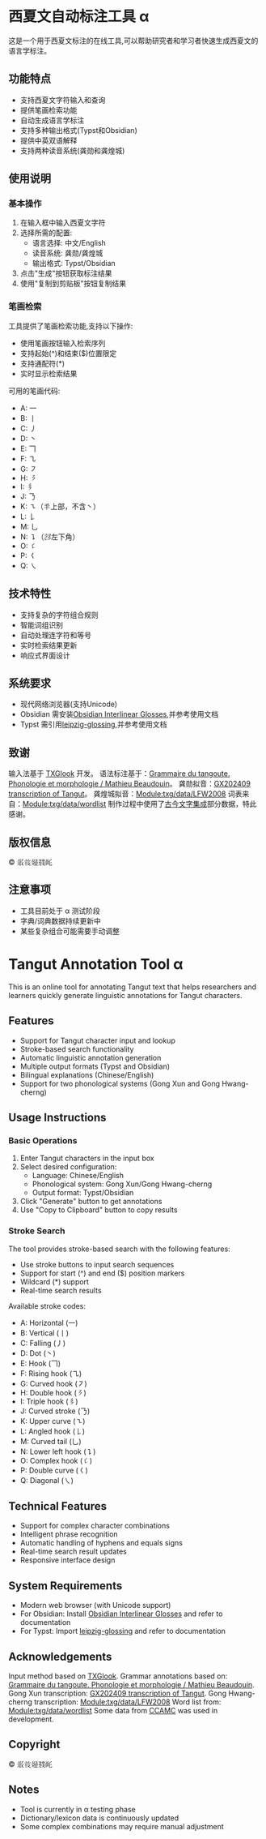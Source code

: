 # 西夏文自动标注工具 α

这是一个用于西夏文标注的在线工具,可以帮助研究者和学习者快速生成西夏文的语言学标注。

## 功能特点

- 支持西夏文字符输入和查询
- 提供笔画检索功能
- 自动生成语言学标注
- 支持多种输出格式(Typst和Obsidian)
- 提供中英双语解释
- 支持两种读音系统(龚勋和龚煌城)

## 使用说明

### 基本操作

1. 在输入框中输入西夏文字符
2. 选择所需的配置:
   - 语言选择: 中文/English
   - 读音系统: 龚勋/龚煌城
   - 输出格式: Typst/Obsidian
3. 点击"生成"按钮获取标注结果
4. 使用"复制到剪贴板"按钮复制结果

### 笔画检索

工具提供了笔画检索功能,支持以下操作:

- 使用笔画按钮输入检索序列
- 支持起始(^)和结束($)位置限定
- 支持通配符(*)
- 实时显示检索结果

可用的笔画代码:
- A: 一
- B: 丨
- C: 丿
- D: 丶
- E: 𠃍
- F: ㇈
- G: ㇇
- H: 𘠄
- I: 𘠅
- J: 𠄎
- K: ㇍（𘇥上部，不含丶）
- L: 𠄌
- M: 乚
- N: ㇊（𗕷左下角）
- O: 𘠈
- P: 𡿨
- Q: ㇏

## 技术特性

- 支持复杂的字符组合规则
- 智能词组识别
- 自动处理连字符和等号
- 实时检索结果更新
- 响应式界面设计

## 系统要求

- 现代网络浏览器(支持Unicode)
- Obsidian 需安装[Obsidian Interlinear Glosses](https://github.com/Mijyuoon/obsidian-ling-gloss),并参考使用文档
- Typst 需引用[leipzig-glossing](https://typst.app/universe/package/leipzig-glossing/),并参考使用文档

## 致谢

输入法基于 [TXGlook](https://github.com/adlpr/TXGlook) 开发。
语法标注基于：[Grammaire du tangoute. Phonologie et morphologie / Mathieu Beaudouin](https://theses.hal.science/tel-04711865)。
龚勋拟音：[GX202409 transcription of Tangut](https://homepage.univie.ac.at/xun.gong/tangut/phonology-202409.html)。
龚煌城拟音：[Module:txg/data/LFW2008](https://en.wiktionary.org/wiki/Module:txg/data/LFW2008)
词表来自：[Module:txg/data/wordlist](https://en.wiktionary.org/wiki/Module:txg/data/wordlist)
制作过程中使用了[古今文字集成](ccamc.org)部分数据，特此感谢。

## 版权信息

© 𗼇𘝞𗫸𗯿𘍞

## 注意事项

- 工具目前处于 α 测试阶段
- 字典/词典数据持续更新中
- 某些复杂组合可能需要手动调整

# Tangut Annotation Tool α

This is an online tool for annotating Tangut text that helps researchers and learners quickly generate linguistic annotations for Tangut characters.

## Features

- Support for Tangut character input and lookup
- Stroke-based search functionality  
- Automatic linguistic annotation generation
- Multiple output formats (Typst and Obsidian)
- Bilingual explanations (Chinese/English)
- Support for two phonological systems (Gong Xun and Gong Hwang-cherng)

## Usage Instructions

### Basic Operations

1. Enter Tangut characters in the input box
2. Select desired configuration:
   - Language: Chinese/English 
   - Phonological system: Gong Xun/Gong Hwang-cherng
   - Output format: Typst/Obsidian
3. Click "Generate" button to get annotations
4. Use "Copy to Clipboard" button to copy results

### Stroke Search

The tool provides stroke-based search with the following features:

- Use stroke buttons to input search sequences
- Support for start (^) and end ($) position markers
- Wildcard (*) support
- Real-time search results

Available stroke codes:
- A: Horizontal (一)
- B: Vertical (丨) 
- C: Falling (丿)
- D: Dot (丶)
- E: Hook (𠃍)
- F: Rising hook (㇈)
- G: Curved hook (㇇) 
- H: Double hook (𘠄)
- I: Triple hook (𘠅)
- J: Curved stroke (𠄎)
- K: Upper curve (㇍)
- L: Angled hook (𠄌)
- M: Curved tail (乚)
- N: Lower left hook (㇊)
- O: Complex hook (𘠈)
- P: Double curve (𡿨)
- Q: Diagonal (㇏)

## Technical Features

- Support for complex character combinations
- Intelligent phrase recognition
- Automatic handling of hyphens and equals signs
- Real-time search result updates
- Responsive interface design

## System Requirements

- Modern web browser (with Unicode support)
- For Obsidian: Install [Obsidian Interlinear Glosses](https://github.com/Mijyuoon/obsidian-ling-gloss) and refer to documentation
- For Typst: Import [leipzig-glossing](https://typst.app/universe/package/leipzig-glossing/) and refer to documentation

## Acknowledgements

Input method based on [TXGlook](https://github.com/adlpr/TXGlook).
Grammar annotations based on: [Grammaire du tangoute. Phonologie et morphologie / Mathieu Beaudouin](https://theses.hal.science/tel-04711865).
Gong Xun transcription: [GX202409 transcription of Tangut](https://homepage.univie.ac.at/xun.gong/tangut/phonology-202409.html).
Gong Hwang-cherng transcription: [Module:txg/data/LFW2008](https://en.wiktionary.org/wiki/Module:txg/data/LFW2008)
Word list from: [Module:txg/data/wordlist](https://en.wiktionary.org/wiki/Module:txg/data/wordlist)
Some data from [CCAMC](ccamc.org) was used in development.

## Copyright

© 𗼇𘝞𗫸𗯿𘍞

## Notes

- Tool is currently in α testing phase
- Dictionary/lexicon data is continuously updated
- Some complex combinations may require manual adjustment
